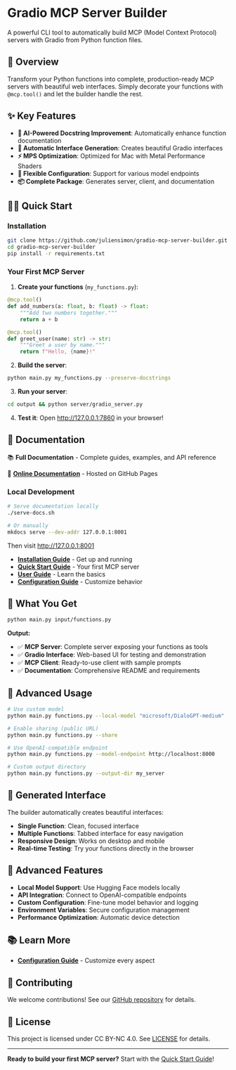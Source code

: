 # Gradio MCP Server Builder

A powerful CLI tool to automatically build MCP (Model Context Protocol) servers with Gradio from Python function files.

## 🚀 Overview

Transform your Python functions into complete, production-ready MCP servers with beautiful web interfaces. Simply decorate your functions with `@mcp.tool()` and let the builder handle the rest.

## ✨ Key Features

- **🤖 AI-Powered Docstring Improvement**: Automatically enhance function documentation
- **🎨 Automatic Interface Generation**: Creates beautiful Gradio interfaces
- **⚡ MPS Optimization**: Optimized for Mac with Metal Performance Shaders
- **🔧 Flexible Configuration**: Support for various model endpoints
- **📦 Complete Package**: Generates server, client, and documentation

## 🏃‍♂️ Quick Start

### Installation

```bash
git clone https://github.com/juliensimon/gradio-mcp-server-builder.git
cd gradio-mcp-server-builder
pip install -r requirements.txt
```

### Your First MCP Server

1. **Create your functions** (`my_functions.py`):
```python
@mcp.tool()
def add_numbers(a: float, b: float) -> float:
    """Add two numbers together."""
    return a + b

@mcp.tool()
def greet_user(name: str) -> str:
    """Greet a user by name."""
    return f"Hello, {name}!"
```

2. **Build the server**:
```bash
python main.py my_functions.py --preserve-docstrings
```

3. **Run your server**:
```bash
cd output && python server/gradio_server.py
```

4. **Test it**: Open http://127.0.0.1:7860 in your browser!

## 📖 Documentation

📚 **Full Documentation** - Complete guides, examples, and API reference

📖 **[Online Documentation](https://juliensimon.github.io/gradio-mcp-server-builder/)** - Hosted on GitHub Pages

### Local Development
```bash
# Serve documentation locally
./serve-docs.sh

# Or manually
mkdocs serve --dev-addr 127.0.0.1:8001
```

Then visit http://127.0.0.1:8001

- **[Installation Guide](docs/getting-started/installation.md)** - Get up and running
- **[Quick Start Guide](docs/getting-started/quickstart.md)** - Your first MCP server
- **[User Guide](docs/user-guide/input-format.md)** - Learn the basics
- **[Configuration Guide](docs/configuration/overview.md)** - Customize behavior

## 🎯 What You Get

```bash
python main.py input/functions.py
```

**Output:**
- ✅ **MCP Server**: Complete server exposing your functions as tools
- ✅ **Gradio Interface**: Web-based UI for testing and demonstration
- ✅ **MCP Client**: Ready-to-use client with sample prompts
- ✅ **Documentation**: Comprehensive README and requirements

## 🔧 Advanced Usage

```bash
# Use custom model
python main.py functions.py --local-model "microsoft/DialoGPT-medium"

# Enable sharing (public URL)
python main.py functions.py --share

# Use OpenAI-compatible endpoint
python main.py functions.py --model-endpoint http://localhost:8000

# Custom output directory
python main.py functions.py --output-dir my_server
```

## 🎨 Generated Interface

The builder automatically creates beautiful interfaces:

- **Single Function**: Clean, focused interface
- **Multiple Functions**: Tabbed interface for easy navigation
- **Responsive Design**: Works on desktop and mobile
- **Real-time Testing**: Try your functions directly in the browser

## 🚀 Advanced Features

- **Local Model Support**: Use Hugging Face models locally
- **API Integration**: Connect to OpenAI-compatible endpoints
- **Custom Configuration**: Fine-tune model behavior and logging
- **Environment Variables**: Secure configuration management
- **Performance Optimization**: Automatic device detection

## 📚 Learn More

- **[Configuration Guide](docs/configuration/overview.md)** - Customize every aspect

## 🤝 Contributing

We welcome contributions! See our [GitHub repository](https://github.com/juliensimon/gradio-mcp-server-builder) for details.

## 📄 License

This project is licensed under CC BY-NC 4.0. See [LICENSE](LICENSE) for details.

---

**Ready to build your first MCP server?** Start with the [Quick Start Guide](docs/getting-started/quickstart.md)! 
